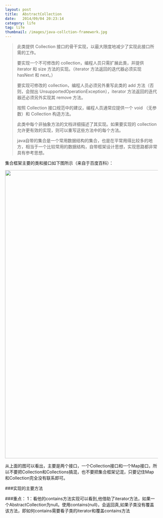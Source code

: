 ```yaml
---
layout: post
title:  AbstractCollection
date:   2014/09/04 20:23:14 
category: life
tag: life
thumbnail: /images/java-collction-framework.jpg
---
```


> 此类提供 Collection 接口的骨干实现，以最大限度地减少了实现此接口所需的工作。
> 
> 要实现一个不可修改的 collection，编程人员只需扩展此类，并提供 iterator 和 size 方法的实现。（iterator 方法返回的迭代器必须实现 hasNext 和 next。）
> 
> 要实现可修改的 collection，编程人员必须另外重写此类的 add 方法（否则，会抛出 UnsupportedOperationException），iterator 方法返回的迭代器还必须另外实现其 remove 方法。
> 
> 按照 Collection 接口规范中的建议，编程人员通常应提供一个 void （无参数）和 Collection 构造方法。
> 
> 此类中每个非抽象方法的文档详细描述了其实现。如果要实现的 collection 允许更有效的实现，则可以重写这些方法中的每个方法。
> 
> java自带的集合是一个常用数据结构的集合，也是在平常用得比较多的地方，相当于一个比较常用的数据结构，自带框架设计思想，实现思路都非常具有参考思想。



集合框架主要的类和接口如下图所示（来自于百度百科）：

<!--![Alt text]({{ BASE_PATH }}/images/java-collction-framework.jpg "java集合框架图")-->
<img src="{{ BASE_PATH }}/images/java-collction-framework.jpg" width="950" hight="970">

从上面的图可以看出，主要是两个接口，一个Collection接口和一个Map接口，所以不要把Collection和Collections搞混，也不要把集合框架记混，只要记住Map和Collection完全没有联系即可。


###实现的主要方法

###重点：
1：看他的contains方法实现可以看到,他借助了iterator方法，如果一个AbstractCollection为null。使用contains(null)，会返回真,如果子类没有覆盖该方法，即如何contains需要看子类的iterator和覆盖contains方法


